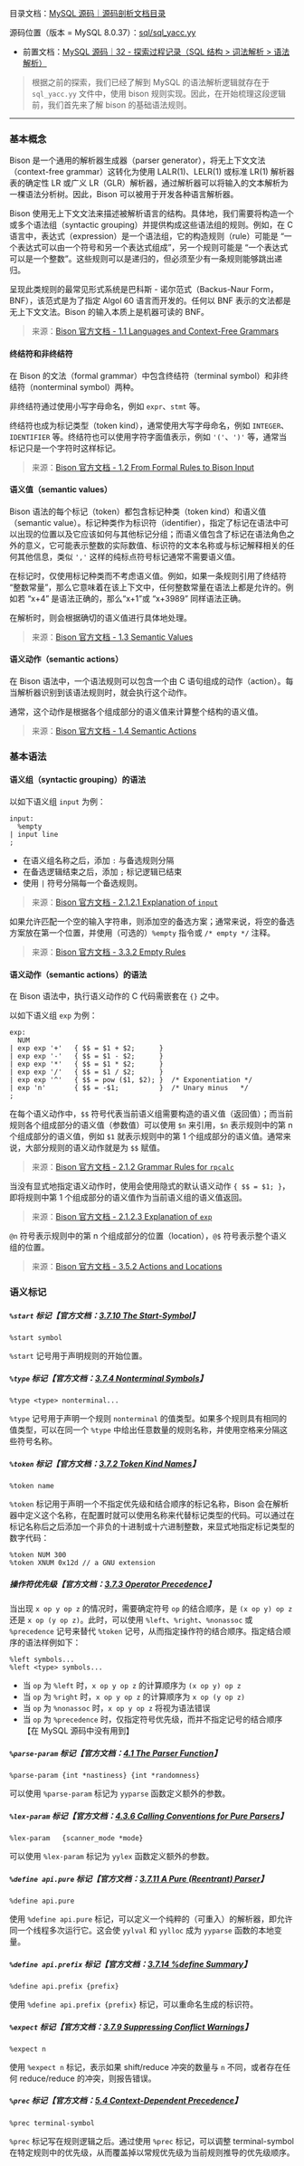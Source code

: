 目录文档：[MySQL 源码｜源码剖析文档目录](https://zhuanlan.zhihu.com/p/714761054)

源码位置（版本 = MySQL 8.0.37）：[sql/sql_yacc.yy](https://github.com/mysql/mysql-server/blob/trunk/sql/sql_yacc.yy)

- 前置文档：[MySQL 源码｜32 - 探索过程记录（SQL 结构 > 词法解析 > 语法解析）](https://zhuanlan.zhihu.com/p/714778990)

> 根据之前的探索，我们已经了解到 MySQL 的语法解析逻辑就存在于 `sql_yacc.yy` 文件中，使用 bison 规则实现。因此，在开始梳理这段逻辑前，我们首先来了解 bison 的基础语法规则。

------

### 基本概念

Bison 是一个通用的解析器生成器（parser generator），将无上下文文法（context-free grammar）这转化为使用 LALR(1)、LELR(1) 或标准 LR(1) 解析器表的确定性 LR 或广义 LR（GLR）解析器，通过解析器可以将输入的文本解析为一棵语法分析树。因此，Bison 可以被用于开发各种语言解析器。

Bison 使用无上下文文法来描述被解析语言的结构。具体地，我们需要将构造一个或多个语法组（syntactic grouping）并提供构成这些语法组的规则。例如，在 C 语言中，表达式（expression）是一个语法组，它的构造规则（rule）可能是 “一个表达式可以由一个符号和另一个表达式组成”，另一个规则可能是 “一个表达式可以是一个整数”。这些规则可以是递归的，但必须至少有一条规则能够跳出递归。

呈现此类规则的最常见形式系统是巴科斯 - 诺尔范式（Backus-Naur Form，BNF），该范式是为了指定 Algol 60 语言而开发的。任何以 BNF 表示的文法都是无上下文文法。Bison 的输入本质上是机器可读的 BNF。

> 来源：[Bison 官方文档 - 1.1 Languages and Context-Free Grammars](https://www.gnu.org/software/bison/manual/bison.html#Language-and-Grammar)

#### 终结符和非终结符

在 Bison 的文法（formal grammar）中包含终结符（terminal symbol）和非终结符（nonterminal symbol）两种。

非终结符通过使用小写字母命名，例如 `expr`、`stmt` 等。

终结符也成为标记类型（token kind），通常使用大写字母命名，例如 `INTEGER`、`IDENTIFIER` 等。终结符也可以使用字符字面值表示，例如 `'('`、`')'` 等，通常当标记只是一个字符时这样标记。

> 来源：[Bison 官方文档 - 1.2 From Formal Rules to Bison Input](https://www.gnu.org/software/bison/manual/bison.html#Grammar-in-Bison)

#### 语义值（semantic values）

Bison 语法的每个标记（token）都包含标记种类（token kind）和语义值（semantic value）。标记种类作为标识符（identifier），指定了标记在语法中可以出现的位置以及它应该如何与其他标记分组；而语义值包含了标记在语法角色之外的意义，它可能表示整数的实际数值、标识符的文本名称或与标记解释相关的任何其他信息，类似 `','` 这样的纯标点符号标记通常不需要语义值。

在标记时，仅使用标记种类而不考虑语义值。例如，如果一条规则引用了终结符 “整数常量”，那么它意味着在该上下文中，任何整数常量在语法上都是允许的。例如若 “x+4” 是语法正确的，那么“x+1”或 “x+3989” 同样语法正确。

在解析时，则会根据确切的语义值进行具体地处理。

> 来源：[Bison 官方文档 - 1.3 Semantic Values](https://www.gnu.org/software/bison/manual/bison.html#Semantic-Values)

#### 语义动作（semantic actions）

在 Bison 语法中，一个语法规则可以包含一个由 C 语句组成的动作（action）。每当解析器识别到该语法规则时，就会执行这个动作。

通常，这个动作是根据各个组成部分的语义值来计算整个结构的语义值。

> 来源：[Bison 官方文档 - 1.4 Semantic Actions](https://www.gnu.org/software/bison/manual/bison.html#Semantic-Actions)

### 基本语法

#### 语义组（syntactic grouping）的语法

以如下语义组 `input` 为例：

```bison
input:
  %empty
| input line
;
```

- 在语义组名称之后，添加 `:` 与备选规则分隔
- 在备选逻辑结束之后，添加 `;` 标记逻辑已结束
- 使用 `|` 符号分隔每一个备选规则。

> 来源：[Bison 官方文档 - 2.1.2.1 Explanation of `input`](https://www.gnu.org/software/bison/manual/bison.html#Rpcalc-Input)

如果允许匹配一个空的输入字符串，则添加空的备选方案；通常来说，将空的备选方案放在第一个位置，并使用（可选的）`%empty` 指令或 `/* empty */` 注释。

> 来源：[Bison 官方文档 - 3.3.2 Empty Rules](https://www.gnu.org/software/bison/manual/bison.html#Empty-Rules)

#### 语义动作（semantic actions）的语法

在 Bison 语法中，执行语义动作的 C 代码需嵌套在 `{}` 之中。

以如下语义组 `exp` 为例：

```bison
exp:
  NUM
| exp exp '+'   { $$ = $1 + $2;      }
| exp exp '-'   { $$ = $1 - $2;      }
| exp exp '*'   { $$ = $1 * $2;      }
| exp exp '/'   { $$ = $1 / $2;      }
| exp exp '^'   { $$ = pow ($1, $2); }  /* Exponentiation */
| exp 'n'       { $$ = -$1;          }  /* Unary minus   */
;
```

在每个语义动作中，`$$` 符号代表当前语义组需要构造的语义值（返回值）；而当前规则各个组成部分的语义值（参数值）可以使用 `$n` 来引用，`$n` 表示规则中的第 n 个组成部分的语义值，例如 `$1` 就表示规则中的第 1 个组成部分的语义值。通常来说，大部分规则的语义动作就是为 `$$` 赋值。

> 来源：[Bison 官方文档 - 2.1.2 Grammar Rules for `rpcalc`](https://www.gnu.org/software/bison/manual/bison.html#Rpcalc-Rules)

当没有显式地指定语义动作时，使用会使用隐式的默认语义动作 `{ $$ = $1; }`，即将规则中第 1 个组成部分的语义值作为当前语义组的语义值返回。

> 来源：[Bison 官方文档 - 2.1.2.3 Explanation of `exp`](https://www.gnu.org/software/bison/manual/bison.html#Rpcalc-Exp)

`@n` 符号表示规则中的第 n 个组成部分的位置（location），`@$` 符号表示整个语义组的位置。

> 来源：[Bison 官方文档 - 3.5.2 Actions and Locations](https://www.gnu.org/software/bison/manual/bison.html#Actions-and-Locations)

### 语义标记

##### `%start` 标记【官方文档：[3.7.10 The Start-Symbol](https://www.gnu.org/software/bison/manual/bison.html#Start-Decl)】

```bison
%start symbol
```

`%start` 记号用于声明规则的开始位置。 

##### `%type` 标记【官方文档：[3.7.4 Nonterminal Symbols](https://www.gnu.org/software/bison/manual/bison.html#Type-Decl)】

```bison
%type <type> nonterminal...
```

`%type` 记号用于声明一个规则 `nonterminal` 的值类型。如果多个规则具有相同的值类型，可以在同一个 `%type` 中给出任意数量的规则名称，并使用空格来分隔这些符号名称。

##### `%token` 标记【官方文档：[3.7.2 Token Kind Names](https://www.gnu.org/software/bison/manual/bison.html#Token-Decl)】

```bison
%token name
```

`%token` 标记用于声明一个不指定优先级和结合顺序的标记名称，Bison 会在解析器中定义这个名称，在配置时就可以使用名称来代替标记类型的代码。可以通过在标记名称后之后添加一个非负的十进制或十六进制整数，来显式地指定标记类型的数字代码：

```bison
%token NUM 300
%token XNUM 0x12d // a GNU extension
```

##### 操作符优先级【官方文档：[3.7.3 Operator Precedence](https://www.gnu.org/software/bison/manual/bison.html#Precedence-Decl)】

当出现 `x op y op z` 的情况时，需要确定符号 `op` 的结合顺序，是 `(x op y) op z` 还是 `x op (y op z)`。此时，可以使用  `%left`、`%right`、`%nonassoc` 或 `%precedence` 记号来替代 `%token` 记号，从而指定操作符的结合顺序。指定结合顺序的语法样例如下：

```bison
%left symbols...
%left <type> symbols...
```

- 当 `op` 为 `%left` 时，`x op y op z` 的计算顺序为 `(x op y) op z`
- 当 `op` 为 `%right` 时，`x op y op z` 的计算顺序为 `x op (y op z)`
- 当 `op` 为 `%nonassoc` 时，`x op y op z` 将视为语法错误
- 当 `op` 为 `%precedence` 时，仅指定符号优先级，而并不指定记号的结合顺序【在 MySQL 源码中没有用到】

##### `%parse-param` 标记【官方文档：[4.1 The Parser Function](https://www.gnu.org/software/bison/manual/bison.html#Parser-Function)】

```bison
%parse-param {int *nastiness} {int *randomness}
```

可以使用 `%parse-param` 标记为 `yyparse` 函数定义额外的参数。

##### `%lex-param` 标记【官方文档：[4.3.6 Calling Conventions for Pure Parsers](https://www.gnu.org/software/bison/manual/bison.html#Pure-Calling)】

```bison
%lex-param   {scanner_mode *mode}
```

可以使用 `%lex-param` 标记为 `yylex` 函数定义额外的参数。

##### `%define api.pure` 标记【官方文档：[3.7.11 A Pure (Reentrant) Parser](https://www.gnu.org/software/bison/manual/bison.html#Pure-Decl)】

```bison
%define api.pure
```

使用 `%define api.pure` 标记，可以定义一个纯粹的（可重入）的解析器，即允许同一个线程多次运行它。这会使 `yylval` 和 `yylloc` 成为 `yyparse` 函数的本地变量。

##### `%define api.prefix` 标记【官方文档：[3.7.14 %define Summary](https://www.gnu.org/software/bison/manual/bison.html#index-_0025define-api_002eprefix)】

```bison
%define api.prefix {prefix}
```

使用 `%define api.prefix {prefix}` 标记，可以重命名生成的标识符。

##### `%expect` 标记【官方文档：[3.7.9 Suppressing Conflict Warnings](https://www.gnu.org/software/bison/manual/bison.html#Expect-Decl)】

```bison
%expect n
```

使用 `%expect n` 标记，表示如果 shift/reduce 冲突的数量与 `n` 不同，或者存在任何 reduce/reduce 的冲突，则报告错误。

##### `%prec` 标记【官方文档：[5.4 Context-Dependent Precedence](https://www.gnu.org/software/bison/manual/bison.html#Contextual-Precedence)】

```bison
%prec terminal-symbol
```

`%prec` 标记写在规则逻辑之后。通过使用 `%prec` 标记，可以调整 terminal-symbol 在特定规则中的优先级，从而覆盖掉以常规优先级为当前规则推导的优先级顺序。